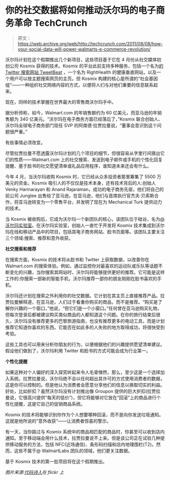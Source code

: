 # 你的社交数据将如何推动沃尔玛的电子商务革命 TechCrunch

> 原文：<https://web.archive.org/web/http://techcrunch.com/2011/08/08/how-your-social-data-will-power-walmarts-e-commerce-revolution/>

沃尔玛计划在这个假期推出几个新项目，这些项目基于它在 4 月份从社交媒体初创公司 Kosmix 获得的技术。Kosmix 的平台此前支持多种服务，包括一个名为[的 Twitter 搜索网站 TweetBeat](https://web.archive.org/web/20230204202721/https://techcrunch.com/2010/06/10/kosmix-tweetbeat-world-cup/) ，一个名为 RightHealth 的健康垂直网站，以及一个用户可以按主题搜索网页的主页。但 Kosmix 构建的核心是所谓的“社会基因组”——一种组织社交网络内容的方式，以便将人们与对他们重要的信息联系起来。

现在，同样的技术掌握在世界最大的零售商沃尔玛手中。

据分析师称，如今，Walmart.com 的年销售额约为 60 亿美元，而亚马逊的年销售额为 340 亿美元。“沃尔玛在电子商务方面已经落后了，”Kosmix 联合创始人、沃尔玛全球电子商务部门现任 SVP 的阿南德·拉贾拉曼说，“董事会意识到这个问题很严重。”

有些事情必须改变。

尽管拉贾拉曼不愿透露沃尔玛计划的几个项目的细节，但很容易从字里行间猜出它们的性质——Walmart.com 上的社交搜索、发送到电子邮件或手机的个性化回复提醒、基于脸书的社交愿望清单或礼品应用程序，谁知道未来还会有什么。

今年 4 月，当沃尔玛收购 Kosmix 时，它已经从众多投资者那里筹集了 5500 万美元的资金。Kosmix 吸引人的不仅仅是技术本身，还有技术背后的人:创始人 Venky Harinarayan 和 Anand Rajaraman，成功的电子商务先驱，他们将自己的前公司 Junglee 出售给了亚马逊。在亚马逊，他们与首席执行官杰夫·贝索斯合作，将亚马逊转变为一个零售平台，并发明了现在为 Mechanical Turk 提供动力的技术。

当 Kosmix 被收购后，它成为沃尔玛一个新团队的核心，该团队位于硅谷，名为[@沃尔玛实验室](https://web.archive.org/web/20230204202721/http://www.walmartlabs.com/)。在沃尔玛实验室，创始人一直忙于开发将 Kosmix 技术集成到沃尔玛在线和移动产品中的项目，包括其电子商务网站、脸书页面等。该团队主要关注三个领域:搜索、推荐和意外收获。

**社交搜索和推荐**

在搜索方面，Kosmix 的技术将从脸书和 Twitter 上获取数据，以改善你在 Walmart.com 的搜索体验。例如，通过监控你对最喜欢的运动队或乐队等话题不断变化的兴趣，当你搜索其网站时，沃尔玛将能够提供更好的推荐。它可能是这样工作的:你搜索一部新的智能手机，沃尔玛推荐一部你的朋友刚刚在脸书喜欢的手机。

沃尔玛还计划在搜索之外利用你的社交数据。它计划在其主页上直接推荐产品。拉贾拉曼解释道，在亚马逊，人们过于看重你购买的商品，而不是推荐。“购买是了解你兴趣的一个窗口，”他说，“但它们是一个小窗口。”任何曾在亚马逊购买礼物，但每次登录后都被建议购买类似商品的人都知道这个问题。在你的旅行结束后很久，沃尔玛没有推荐更多的巴黎旅游指南，也没有推荐更多的电动工具，而是计划推荐它知道你喜欢的东西。它能否在如此多的人失败的地方取得成功，将很快受到考验。

这些工具也可以用来分析你朋友的行为，以便根据他们的兴趣提供愿望清单建议。假设他们做到了，沃尔玛利用 Twitter 和脸书的方式可能会成为行业第一。

**个性化提醒**

如果这种对个人偏好的深入探究听起来令人毛骨悚然，那么，至少这是一个选择加入系统。拉贾拉曼说，沃尔玛绝不会以任何超出其许可的方式使用消费者的数据，这是你可以控制的。但是他认为消费者会愿意分享他们的信息以换取切实的利益。好处，比如折扣？虽然沃尔玛没有计划推出像 Groupon 提供的巨大折扣(拉贾拉曼说，它很高兴提供“每天的低价”)，但它将能够对它放在“回滚”上的商品进行个性化提醒，这是它自己的促销商品系统。

Kosmix 的技术将能够识别你作为个人想要哪种回滚，而不是向你发送垃圾通知。这就是他所说的“意外收获”——让消费者惊喜的警示。

有一天，当你路过与 Kosmix 系统中的商品相匹配的商品时，你甚至可以收到店内通知。至于移动端会用什么技术，拉贾拉曼说不上来。但是该公司正在试验几种提供移动服务的方法，包括 NFC(近场通信)、条形码扫描和店内地理围栏(T2)。然而，这些不属于@ WalmartLabs 团队的领域，他们更关注数据。

基于 Kosmix 技术的第一批项目将在这个假期推出。

*图片来源:[代码诗人](https://web.archive.org/web/20230204202721/http://www.flickr.com/photos/74122471@N00/461478899/)在 flickr 上*